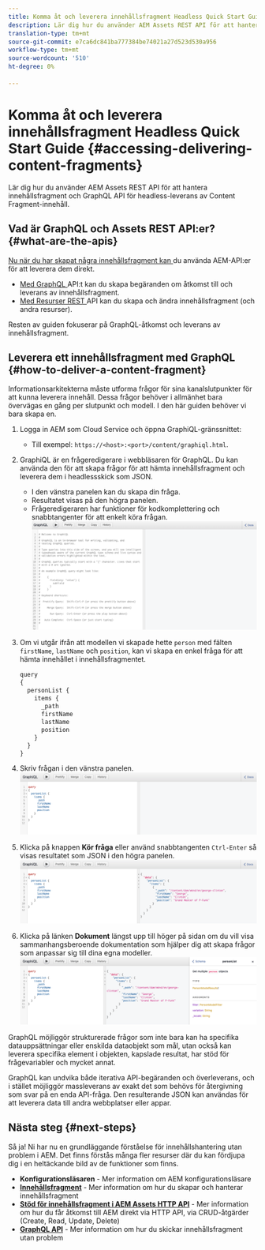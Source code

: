 ```yaml
---
title: Komma åt och leverera innehållsfragment Headless Quick Start Guide
description: Lär dig hur du använder AEM Assets REST API för att hantera innehållsfragment och GraphQL API för headless-leverans av Content Fragment-innehåll.
translation-type: tm+mt
source-git-commit: e7ca6dc841ba777384be74021a27d523d530a956
workflow-type: tm+mt
source-wordcount: '510'
ht-degree: 0%

---
```



# Komma åt och leverera innehållsfragment Headless Quick Start Guide {#accessing-delivering-content-fragments}

Lär dig hur du använder AEM Assets REST API för att hantera innehållsfragment och GraphQL API för headless-leverans av Content Fragment-innehåll.

## Vad är GraphQL och Assets REST API:er? {#what-are-the-apis}

[Nu när du har skapat några innehållsfragment kan ](create-content-fragment.md) du använda AEM-API:er för att leverera dem direkt.

* [Med GraphQL ](/help/assets/content-fragments/graphql-api-content-fragments.md) API:t kan du skapa begäranden om åtkomst till och leverans av innehållsfragment.
* [Med Resurser REST ](/help/assets/content-fragments/assets-api-content-fragments.md) API kan du skapa och ändra innehållsfragment (och andra resurser).

Resten av guiden fokuserar på GraphQL-åtkomst och leverans av innehållsfragment.

## Leverera ett innehållsfragment med GraphQL {#how-to-deliver-a-content-fragment}

Informationsarkitekterna måste utforma frågor för sina kanalslutpunkter för att kunna leverera innehåll. Dessa frågor behöver i allmänhet bara övervägas en gång per slutpunkt och modell. I den här guiden behöver vi bara skapa en.

<!-- Not in the UI yet - will need updating when it is -->
<!--
1. Log into AEM as a Cloud Service and from the main menu select **Tools -&gt; Assets -&gt; GraphQL** 
   * Alternatively open the page directly at `https://<host>:<port>/content/graphiql.html`.
-->

1. Logga in AEM som Cloud Service och öppna GraphiQL-gränssnittet:
   * Till exempel: `https://<host>:<port>/content/graphiql.html`.

1. GraphiQL är en frågeredigerare i webbläsaren för GraphQL. Du kan använda den för att skapa frågor för att hämta innehållsfragment och leverera dem i headlessskick som JSON.
   * I den vänstra panelen kan du skapa din fråga.
   * Resultatet visas på den högra panelen.
   * Frågeredigeraren har funktioner för kodkomplettering och snabbtangenter för att enkelt köra frågan.
      ![GraphiQL editor](../assets/graphiql.png)

1. Om vi utgår ifrån att modellen vi skapade hette `person` med fälten `firstName`, `lastName` och `position`, kan vi skapa en enkel fråga för att hämta innehållet i innehållsfragmentet.

   ```text
   query 
   {
     personList {
       items {
         _path
         firstName
         lastName
         position
       }
     }
   }
   ```

1. Skriv frågan i den vänstra panelen.
   ![GraphiQL-fråga](../assets/graphiql-query.png)

1. Klicka på knappen **Kör fråga** eller använd snabbtangenten `Ctrl-Enter` så visas resultatet som JSON i den högra panelen.
   ![GraphiQL-resultat](../assets/graphiql-results.png)

1. Klicka på länken **Dokument** längst upp till höger på sidan om du vill visa sammanhangsberoende dokumentation som hjälper dig att skapa frågor som anpassar sig till dina egna modeller.
   ![GraphiQL-dokumentation](../assets/graphiql-documentation.png)

GraphQL möjliggör strukturerade frågor som inte bara kan ha specifika datauppsättningar eller enskilda dataobjekt som mål, utan också kan leverera specifika element i objekten, kapslade resultat, har stöd för frågevariabler och mycket annat.

GraphQL kan undvika både iterativa API-begäranden och överleverans, och i stället möjliggör massleverans av exakt det som behövs för återgivning som svar på en enda API-fråga. Den resulterande JSON kan användas för att leverera data till andra webbplatser eller appar.

## Nästa steg {#next-steps}

Så ja! Ni har nu en grundläggande förståelse för innehållshantering utan problem i AEM. Det finns förstås många fler resurser där du kan fördjupa dig i en heltäckande bild av de funktioner som finns.

* **Konfigurationsläsaren**  - Mer information om AEM konfigurationsläsare
* **[Innehållsfragment](/help/assets/content-fragments/content-fragments.md)**  - Mer information om hur du skapar och hanterar innehållsfragment
* **[Stöd för innehållsfragment i AEM Assets HTTP API](/help/assets/content-fragments/assets-api-content-fragments.md)**  - Mer information om hur du får åtkomst till AEM direkt via HTTP API, via CRUD-åtgärder (Create, Read, Update, Delete)
* **[GraphQL API](/help/assets/content-fragments/graphql-api-content-fragments.md)**  - Mer information om hur du skickar innehållsfragment utan problem
